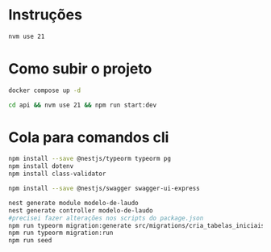 # Instruções

```bash
nvm use 21
```

# Como subir o projeto

```bash
docker compose up -d

cd api && nvm use 21 && npm run start:dev
```

# Cola para comandos cli

```bash
npm install --save @nestjs/typeorm typeorm pg
npm install dotenv
npm install class-validator 

npm install --save @nestjs/swagger swagger-ui-express

nest generate module modelo-de-laudo
nest generate controller modelo-de-laudo
#precisei fazer alterações nos scripts do package.json
npm run typeorm migration:generate src/migrations/cria_tabelas_iniciais
npm run typeorm migration:run
npm run seed

```